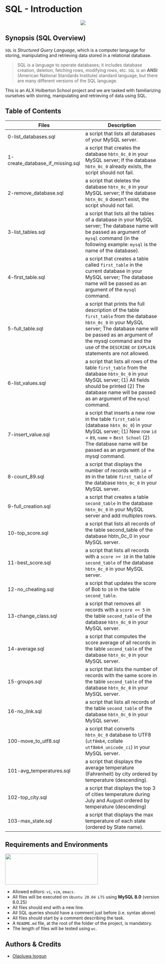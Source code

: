 # SQL - Introduction

<p align="center">
<img src="https://s3.amazonaws.com/intranet-projects-files/holbertonschool-higher-level_programming+/272/rtcwz.jpg" width="" height="" />
</p>

## Synopsis (SQL Overview)
`SQL` is *Structured Query Language*, which is a computer language for storing, manipulating and retrieving data stored in a relational database.

> SQL is a language to operate databases; it includes database creation, deletion, fetching rows, modifying rows, etc. `SQL` is an **ANSI** (American National Standards Institute) standard language, but there are many different versions of the SQL language.

This is an ALX Holberton School project and we are tasked with familiarizing ourselves with storing, manipulating and retrieving of data using SQL.

## Table of Contents
| Files | Description |
| --- | --- |
| 0-list_databases.sql | a script that lists all databases of your MySQL server. |
| 1-create_database_if_missing.sql | a script that creates the database `hbtn_0c_0` in your MySQL server; If the database `hbtn_0c_0` already exists, the script should not fail. |
| 2-remove_database.sql | a script that deletes the database `hbtn_0c_0` in your MySQL server; If the database `hbtn_0c_0` doesn’t exist, the script should not fail. |
| 3-list_tables.sql | a script that lists all the tables of a database in your MySQL server; The database name will be passed as argument of `mysql` command (in the following example: `mysql` is the name of the database). |
| 4-first_table.sql | a script that creates a table called `first_table` in the current database in your MySQL server; The database name will be passed as an argument of the `mysql` command. |
| 5-full_table.sql | a script that prints the full description of the table `first_table` from the database `hbtn_0c_0` in your MySQL server; The database name will be passed as an argument of the mysql command and the use of the `DESCRIBE` or `EXPLAIN` statements are not allowed.
| 6-list_values.sql | a script that lists all rows of the table `first_table` from the database `hbtn_0c_0` in your MySQL server; (1) All fields should be printed (2) The database name will be passed as an argument of the `mysql` command.
| 7-insert_value.sql | a script that inserts a new row in the table `first_table` (database `hbtn_0c_0`) in your MySQL server; (1) New row `id` = `89`, `name` = `Best School` (2) The database name will be passed as an argument of the mysql command.
| 8-count_89.sql | a script that displays the number of records with `id = 89` in the table `first_table` of the database `hbtn_0c_0` in your MySQL server. |
| 9-full_creation.sql | a script that creates a table `second_table` in the database `hbtn_0c_0` in your MySQL server and add multiples rows. |
| 10-top_score.sql | a script that lists all records of the table second_table of the database hbtn_0c_0 in your MySQL server. |
| 11-best_score.sql | a script that lists all records with a `score >= 10` in the table `second_table` of the database `hbtn_0c_0` in your MySQL server. |
| 12-no_cheating.sql | a script that updates the score of Bob to `10` in the table `second_table`. |
| 13-change_class.sql | a script that removes all records with a `score <= 5` in the table `second_table` of the database `hbtn_0c_0` in your MySQL server. |
| 14-average.sql | a script that computes the score average of all records in the table `second_table` of the database `hbtn_0c_0` in your MySQL server. |
| 15-groups.sql | a script that lists the number of records with the same score in the table `second_table` of the database `hbtn_0c_0` in your MySQL server. |
| 16-no_link.sql | a script that lists all records of the table `second_table` of the database `hbtn_0c_0` in your MySQL server. |
| 100-move_to_utf8.sql | a script that converts `hbtn_0c_0` database to UTF8 (`utf8mb4`, collate `utf8mb4_unicode_ci`) in your MySQL server. |
| 101-avg_temperatures.sql | a script that displays the average temperature (Fahrenheit) by city ordered by temperature (descending). |
| 102-top_city.sql | a script that displays the top 3 of cities temperature during July and August ordered by temperature (descending) |
| 103-max_state.sql | a script that displays the max temperature of each state (ordered by State name). |


## Requirements and Environments
<img src="https://alx-apply.hbtn.io/brand_alx/share_image_2019.jpg" width="300" height="100" />

- Allowed editors: `vi`, `vim`, `emacs`.
- All files will be executed on `Ubuntu 20.04 LTS` using **MySQL 8.0** (version 8.0.25)
- All files should end with a new line.
- All SQL queries should have a comment just before (i.e. syntax above)
- All files should start by a comment describing the task.
- A `README.md` file, at the root of the folder of the project, is mandatory.
- The length of files will be tested using `wc`.
 

## Authors & Credits
- [Olaoluwa Isogun](https://@github.com/OlaoluwaISOGUN)
